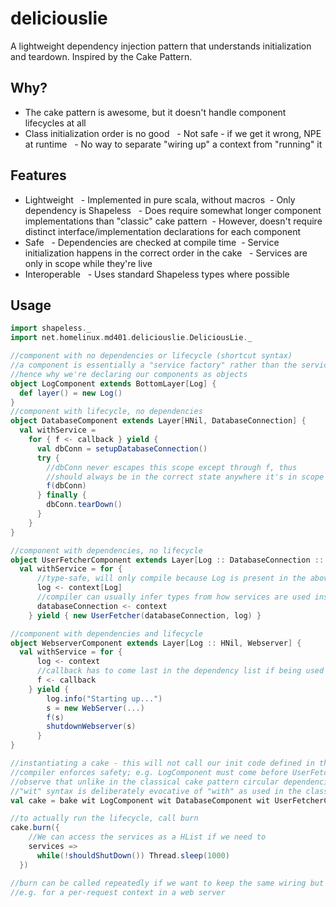 # deliciouslie

A lightweight dependency injection pattern that understands initialization and teardown.
Inspired by the Cake Pattern.

## Why?

* The cake pattern is awesome, but it doesn't handle component lifecycles at all
* Class initialization order is no good
   - Not safe - if we get it wrong, NPE at runtime
   - No way to separate "wiring up" a context from "running" it

## Features

* Lightweight
   - Implemented in pure scala, without macros
   - Only dependency is Shapeless
   - Does require somewhat longer component implementations than "classic" cake pattern
   - However, doesn't require distinct interface/implementation declarations for each component
* Safe
   - Dependencies are checked at compile time
   - Service initialization happens in the correct order in the cake
   - Services are only in scope while they're live
* Interoperable
   - Uses standard Shapeless types where possible

## Usage

````scala
import shapeless._
import net.homelinux.md401.deliciouslie.DeliciousLie._

//component with no dependencies or lifecycle (shortcut syntax)
//a component is essentially a "service factory" rather than the service itself
//hence why we're declaring our components as objects
object LogComponent extends BottomLayer[Log] {
  def layer() = new Log()
}
//component with lifecycle, no dependencies
object DatabaseComponent extends Layer[HNil, DatabaseConnection] {
  val withService =
    for { f <- callback } yield {
      val dbConn = setupDatabaseConnection()
      try {
        //dbConn never escapes this scope except through f, thus
        //should always be in the correct state anywhere it's in scope
        f(dbConn)
      } finally {
        dbConn.tearDown()
      }
    }
}

//component with dependencies, no lifecycle
object UserFetcherComponent extends Layer[Log :: DatabaseConnection :: HNil, UserFetcher] {
  val withService = for {
      //type-safe, will only compile because Log is present in the above declaration
      log <- context[Log]
      //compiler can usually infer types from how services are used inside the yield block
      databaseConnection <- context
    } yield { new UserFetcher(databaseConnection, log) }

//component with dependencies and lifecycle
object WebserverComponent extends Layer[Log :: HNil, Webserver] {
  val withService = for {
      log <- context
      //callback has to come last in the dependency list if being used
      f <- callback
    } yield {
        log.info("Starting up...")
        s = new WebServer(...)
        f(s)
        shutdownWebserver(s)
      }
}

//instantiating a cake - this will not call our init code defined in the yield blocks
//compiler enforces safety; e.g. LogComponent must come before UserFetcherComponent or WebserverComponent
//observe that unlike in the classical cake pattern circular dependencies are impossible
//"wit" syntax is deliberately evocative of "with" as used in the classical cake pattern
val cake = bake wit LogComponent wit DatabaseComponent wit UserFetcherComponent wit WebserverComponent

//to actually run the lifecycle, call burn
cake.burn({
    //We can access the services as a HList if we need to
    services =>
      while(!shouldShutDown()) Thread.sleep(1000)
  })

//burn can be called repeatedly if we want to keep the same wiring but run the setup and teardown again each time
//e.g. for a per-request context in a web server
````
